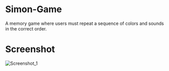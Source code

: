 # Simon-Game

 A memory game where users must repeat a sequence of colors and sounds in the correct order.

 # Screenshot
 ![Screenshot_1](https://github.com/Bxugur/Simon-Game/assets/103511917/73bcd612-f8f9-4235-a2bf-d767444a4320)
